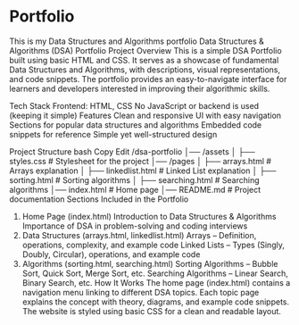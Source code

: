 # Portfolio
This is my Data Structures and Algorithms portfolio
Data Structures & Algorithms (DSA) Portfolio
Project Overview
This is a simple DSA Portfolio built using basic HTML and CSS. It serves as a showcase of fundamental Data Structures and Algorithms, with descriptions, visual representations, and code snippets. The portfolio provides an easy-to-navigate interface for learners and developers interested in improving their algorithmic skills.

Tech Stack
Frontend: HTML, CSS
No JavaScript or backend is used (keeping it simple)
Features
Clean and responsive UI with easy navigation
Sections for popular data structures and algorithms
Embedded code snippets for reference
Simple yet well-structured design

Project Structure
bash
Copy
Edit
/dsa-portfolio
│── /assets
│   ├── styles.css          # Stylesheet for the project
│── /pages
│   ├── arrays.html         # Arrays explanation
│   ├── linkedlist.html     # Linked List explanation
│   ├── sorting.html        # Sorting algorithms
│   ├── searching.html      # Searching algorithms
│── index.html              # Home page
│── README.md               # Project documentation
Sections Included in the Portfolio
1. Home Page (index.html)
Introduction to Data Structures & Algorithms
Importance of DSA in problem-solving and coding interviews
2. Data Structures (arrays.html, linkedlist.html)
Arrays – Definition, operations, complexity, and example code
Linked Lists – Types (Singly, Doubly, Circular), operations, and example code
3. Algorithms (sorting.html, searching.html)
Sorting Algorithms – Bubble Sort, Quick Sort, Merge Sort, etc.
Searching Algorithms – Linear Search, Binary Search, etc.
How It Works
The home page (index.html) contains a navigation menu linking to different DSA topics.
Each topic page explains the concept with theory, diagrams, and example code snippets.
The website is styled using basic CSS for a clean and readable layout.
